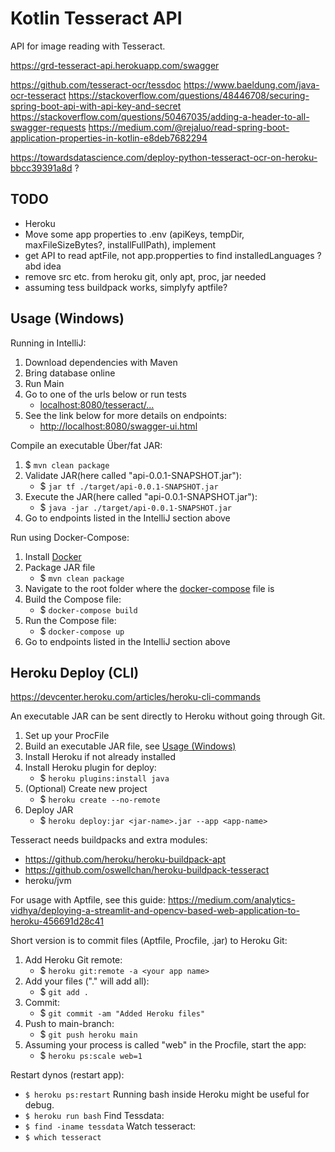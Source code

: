 # Kotlin Tesseract API

API for image reading with Tesseract.

https://grd-tesseract-api.herokuapp.com/swagger

https://github.com/tesseract-ocr/tessdoc
https://www.baeldung.com/java-ocr-tesseract
https://stackoverflow.com/questions/48446708/securing-spring-boot-api-with-api-key-and-secret
https://stackoverflow.com/questions/50467035/adding-a-header-to-all-swagger-requests
https://medium.com/@rejaluo/read-spring-boot-application-properties-in-kotlin-e8deb7682294

https://towardsdatascience.com/deploy-python-tesseract-ocr-on-heroku-bbcc39391a8d ?

## TODO

- Heroku
- Move some app properties to .env (apiKeys, tempDir, maxFileSizeBytes?, installFullPath), implement
- get API to read aptFile, not app.propperties to find installedLanguages ? abd idea 
- remove src etc. from heroku git, only apt, proc, jar needed
- assuming tess buildpack works, simplyfy aptfile?

## Usage (Windows)

Running in IntelliJ:
1. Download dependencies with Maven
2. Bring database online
3. Run Main 
4. Go to one of the urls below or run tests
   - [localhost:8080/tesseract/...](localhost:8080/tesseract/)
5. See the link below for more details on endpoints:
   - [http://localhost:8080/swagger-ui.html](http://localhost:8080/swagger-ui.html)

Compile an executable Über/fat JAR:
1. $ `mvn clean package`
2. Validate JAR(here called "api-0.0.1-SNAPSHOT.jar"):
    - $ `jar tf ./target/api-0.0.1-SNAPSHOT.jar`
3. Execute the JAR(here called "api-0.0.1-SNAPSHOT.jar"):
    - $ `java -jar ./target/api-0.0.1-SNAPSHOT.jar`
4. Go to endpoints listed in the IntelliJ section above

Run using Docker-Compose:
1. Install [Docker](https://www.docker.com)
2. Package JAR file
   - $ `mvn clean package` 
3. Navigate to the root folder where the [docker-compose](./docker-compose.yml) file is
4. Build the Compose file:
   - $ `docker-compose build`
5. Run the Compose file:
   - $ `docker-compose up`
6. Go to endpoints listed in the IntelliJ section above

## Heroku Deploy (CLI)

https://devcenter.heroku.com/articles/heroku-cli-commands

An executable JAR can be sent directly to Heroku without going through Git.
1. Set up your ProcFile
1. Build an executable JAR file, see [Usage (Windows)](#usage-(windows))
1. Install Heroku if not already installed
1. Install Heroku plugin for deploy:
   - $ `heroku plugins:install java`
1. (Optional) Create new project
   - $ `heroku create --no-remote`
1. Deploy JAR
   - $ `heroku deploy:jar <jar-name>.jar --app <app-name>`

Tesseract needs buildpacks and extra modules:
- https://github.com/heroku/heroku-buildpack-apt
- https://github.com/oswellchan/heroku-buildpack-tesseract
- heroku/jvm

For usage with Aptfile, see this guide: https://medium.com/analytics-vidhya/deploying-a-streamlit-and-opencv-based-web-application-to-heroku-456691d28c41
 
Short version is to commit files (Aptfile, Procfile, .jar) to Heroku Git:
1. Add Heroku Git remote:
   - $ `heroku git:remote -a <your app name>`
2. Add your files ("." will add all):
   - $ `git add .`
3. Commit:
   - $ `git commit -am "Added Heroku files"`
4. Push to main-branch:
   - $ `git push heroku main`
5. Assuming your process is called "web" in the Procfile, start the app:
   - $ `heroku ps:scale web=1`

Restart dynos (restart app):
- `$ heroku ps:restart`
Running bash inside Heroku might be useful for debug.
- `$ heroku run bash`
Find Tessdata:
- `$ find -iname tessdata`
Watch tesseract:
- `$ which tesseract`